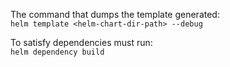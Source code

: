 The command that dumps the template generated:\
`helm template <helm-chart-dir-path> --debug`

To satisfy dependencies must run:\
`helm dependency build`